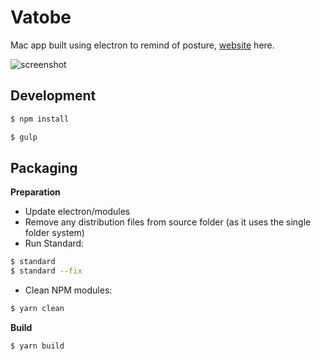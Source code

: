 # Vatobe

Mac app built using electron to remind of posture, [website](https://vatobe.io) here.

![screenshot](https://vatobe.io/img/fb_banner.png)

## Development

```bash
$ npm install
```

```bash
$ gulp
```

## Packaging

**Preparation**
- Update electron/modules
- Remove any distribution files from source folder (as it uses the single folder system)
- Run Standard:
```bash
$ standard
$ standard --fix
```
- Clean NPM modules:
```bash
$ yarn clean
```

**Build**

```bash
$ yarn build
```

